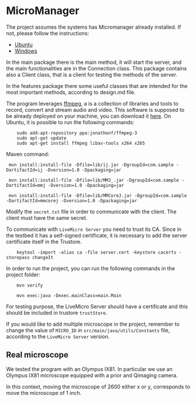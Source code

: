 # MicroManager

The project assumes the systems has Micromanager already installed.
If not, please follow the instructions:
 * [Ubuntu](https://micro-manager.org/wiki/Linux_installation_from_source_(Ubuntu))
 * [Windows](https://micro-manager.org/wiki/Download_Micro-Manager_Latest_Release)

In the main package there is the main  method, it will start the server, and the main functionalities are in the Connection class.
This package contains also a Client class, that is a client for testing the methods of the server.

In the features package there some useful classes that are intended for the most important methods, according to design.md file.

The program leverages [ffmpeg](https://www.ffmpeg.org/), a is a collection of libraries and tools to record, convert and stream audio and video. 
This software is supposed to be already deployed on your machine, you can download it [here](https://www.ffmpeg.org/download.html).
On Ubuntu, it is possible to run the following commands:

		sudo add-apt-repository ppa:jonathonf/ffmpeg-3
		sudo apt-get update
		sudo apt-get install ffmpeg libav-tools x264 x265
		
Maven command:

     mvn install:install-file -Dfile=lib/ij.jar -DgroupId=com.sample -DartifactId=ij -Dversion=1.0 -Dpackaging=jar
     
     mvn install:install-file -Dfile=lib/MMJ_.jar -DgroupId=com.sample -DartifactId=mmj -Dversion=1.0 -Dpackaging=jar
     
     mvn install:install-file -Dfile=lib/MMCoreJ.jar -DgroupId=com.sample -DartifactId=mmcorej -Dversion=1.0 -Dpackaging=jar
     
Modify the `secret.txt` file in order to communicate with the client.
The client must have the same secret.

To communicate with `LiveMicro Server` you need to trust its CA. Since in the testbed it has a self-signed certificate, it is necessary to add the server certificate itself in the Trustore.

		keytool -import -alias ca -file server.cert -keystore cacerts -storepass changeIt

In order to run the project, you can run the following commands in the project folder:
		
		mvn verify
		
		mvn exec:java -Dexec.mainClass=main.Main
		
		
For testing purpose, the LiveMicro Server should have a certificate and this should be included in trustore `trustStore`.

If you would like to add multiple microscope in the project, remember to change the value of `MICRO_ID` 
in `src/main/java/utils/Constants` file, according to the `LiveMicro Server` version.

## Real microscope

We tested the program with an Olympus IX81. In particular we use an Olympus IX81 microscope equipped with a prior and Qimaging camera.

In this context, moving the microscope of 2600 either x or y, corresponds to move the microscope of 1 inch.
